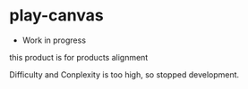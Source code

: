 # play-canvas

* Work in progress 

this product is for products alignment

Difficulty and Conplexity is too high, so stopped development.
